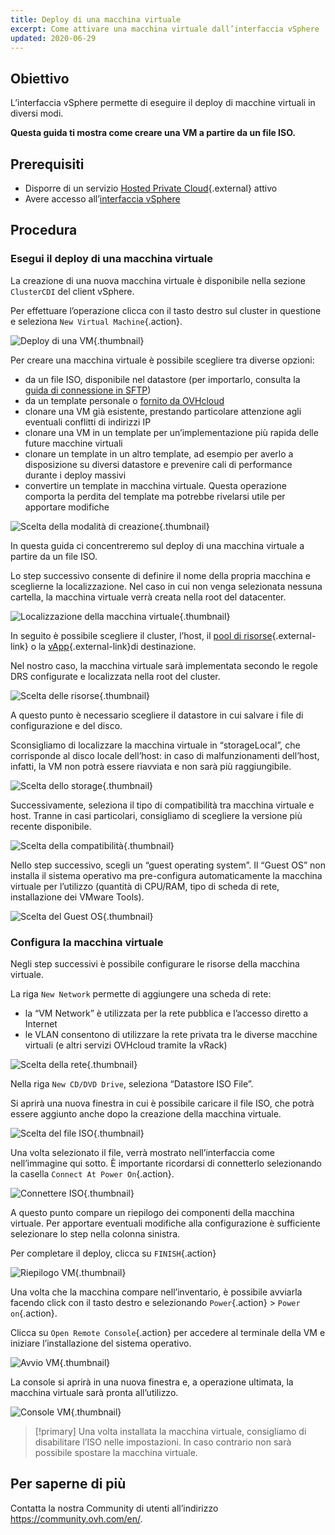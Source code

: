 ```yaml
---
title: Deploy di una macchina virtuale
excerpt: Come attivare una macchina virtuale dall’interfaccia vSphere
updated: 2020-06-29
---
```



## Obiettivo

L’interfaccia vSphere permette di eseguire il deploy di macchine virtuali in diversi modi. 

**Questa guida ti mostra come creare una VM a partire da un file ISO.**

## Prerequisiti

- Disporre di un servizio [Hosted Private Cloud](https://www.ovhcloud.com/it/enterprise/products/hosted-private-cloud/){.external} attivo
- Avere accesso all’[interfaccia vSphere](/pages/hosted_private_cloud/hosted_private_cloud_powered_by_vmware/vsphere_interface_connexion)

## Procedura

### Esegui il deploy di una macchina virtuale

La creazione di una nuova macchina virtuale è disponibile nella sezione `ClusterCDI` del client vSphere.

Per effettuare l’operazione clicca con il tasto destro sul cluster in questione e seleziona `New Virtual Machine`{.action}.

![Deploy di una VM](images/vm01.png){.thumbnail}

Per creare una macchina virtuale è possibile scegliere tra diverse opzioni:

- da un file ISO, disponibile nel datastore (per importarlo, consulta la [guida di connessione in SFTP](/pages/hosted_private_cloud/hosted_private_cloud_powered_by_vmware/sftp_connexion))
- da un template personale o [fornito da OVHcloud](/pages/hosted_private_cloud/hosted_private_cloud_powered_by_vmware/ovf_template)
- clonare una VM già esistente, prestando particolare attenzione agli eventuali conflitti di indirizzi IP
- clonare una VM in un template per un’implementazione più rapida delle future macchine virtuali
- clonare un template in un altro template, ad esempio per averlo a disposizione su diversi datastore e prevenire cali di performance durante i deploy massivi
- convertire un template in macchina virtuale. Questa operazione comporta la perdita del template ma potrebbe rivelarsi utile per apportare modifiche

![Scelta della modalità di creazione](images/vm02.png){.thumbnail}

In questa guida ci concentreremo sul deploy di una macchina virtuale a partire da un file ISO.

Lo step successivo consente di definire il nome della propria macchina e sceglierne la localizzazione. Nel caso in cui non venga selezionata nessuna cartella, la macchina virtuale verrà creata nella root del datacenter.

![Localizzazione della macchina virtuale](images/vm03.png){.thumbnail}

In seguito è possibile scegliere il cluster, l’host, il [pool di risorse](https://docs.vmware.com/en/VMware-vSphere/6.7/com.vmware.vsphere.resmgmt.doc/GUID-60077B40-66FF-4625-934A-641703ED7601.html){.external-link} o la [vApp](https://docs.vmware.com/en/VMware-vSphere/6.7/com.vmware.vsphere.vm_admin.doc/GUID-E6E9D2A9-D358-4996-9BC7-F8D9D9645290.html){.external-link}di destinazione.

Nel nostro caso, la macchina virtuale sarà implementata secondo le regole DRS configurate e localizzata nella root del cluster.

![Scelta delle risorse](images/vm04.png){.thumbnail}

A questo punto è necessario scegliere il datastore in cui salvare i file di configurazione e del disco.

Sconsigliamo di localizzare la macchina virtuale in “storageLocal”, che corrisponde al disco locale dell’host: in caso di malfunzionamenti dell’host, infatti, la VM non potrà essere riavviata e non sarà più raggiungibile.

![Scelta dello storage](images/vm05.png){.thumbnail}

Successivamente, seleziona il tipo di compatibilità tra macchina virtuale e host. Tranne in casi particolari, consigliamo di scegliere la versione più recente disponibile.

![Scelta della compatibilità](images/vm06.png){.thumbnail}

Nello step successivo, scegli un “guest operating system”. Il “Guest OS” non installa il sistema operativo ma pre-configura automaticamente la macchina virtuale per l’utilizzo (quantità di CPU/RAM, tipo di scheda di rete, installazione dei VMware Tools).

![Scelta del Guest OS](images/vm07.png){.thumbnail}

### Configura la macchina virtuale

Negli step successivi è possibile configurare le risorse della macchina virtuale.

La riga `New Network` permette di aggiungere una scheda di rete:

- la “VM Network” è utilizzata per la rete pubblica e l’accesso diretto a Internet
- le VLAN consentono di utilizzare la rete privata tra le diverse macchine virtuali (e altri servizi OVHcloud tramite la vRack)

![Scelta della rete](images/vm08.png){.thumbnail}

Nella riga `New CD/DVD Drive`, seleziona “Datastore ISO File”.

Si aprirà una nuova finestra in cui è possibile caricare il file ISO, che potrà essere aggiunto anche dopo la creazione della macchina virtuale.

![Scelta del file ISO](images/vm09.png){.thumbnail}

Una volta selezionato il file, verrà mostrato nell’interfaccia come nell’immagine qui sotto. È importante ricordarsi di connetterlo selezionando la casella `Connect At Power On`{.action}.

![Connettere ISO](images/vm10.png){.thumbnail}

A questo punto compare un riepilogo dei componenti della macchina virtuale. Per apportare eventuali modifiche alla configurazione è sufficiente selezionare lo step nella colonna sinistra.

Per completare il deploy, clicca su `FINISH`{.action}

![Riepilogo VM](images/vm11.png){.thumbnail}

Una volta che la macchina compare nell’inventario, è possibile avviarla facendo click con il tasto destro e selezionando `Power`{.action} > `Power on`{.action}. 

Clicca su `Open Remote Console`{.action} per accedere al terminale della VM e iniziare l’installazione del sistema operativo.

![Avvio VM](images/vm12.png){.thumbnail}

La console si aprirà in una nuova finestra e, a operazione ultimata, la macchina virtuale sarà pronta all’utilizzo.

![Console VM](images/vm13.png){.thumbnail}

> [!primary]
> Una volta installata la macchina virtuale, consigliamo di disabilitare l’ISO nelle impostazioni. In caso contrario non sarà possibile spostare la macchina virtuale.
>

## Per saperne di più

Contatta la nostra Community di utenti all’indirizzo <https://community.ovh.com/en/>.
